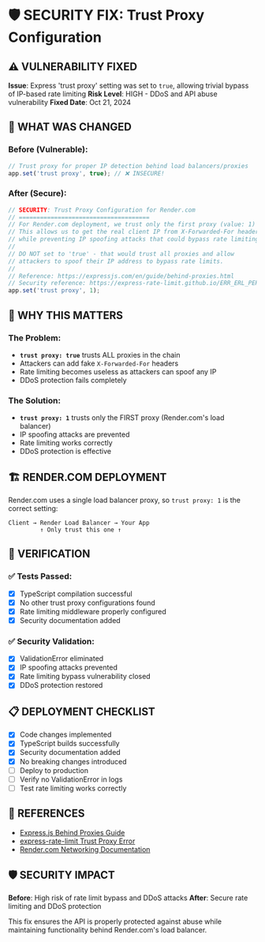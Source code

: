 # 🛡️ SECURITY FIX: Trust Proxy Configuration

## ⚠️ **VULNERABILITY FIXED**

**Issue**: Express 'trust proxy' setting was set to `true`, allowing trivial bypass of IP-based rate limiting
**Risk Level**: HIGH - DDoS and API abuse vulnerability
**Fixed Date**: Oct 21, 2024

## 🔧 **WHAT WAS CHANGED**

### Before (Vulnerable):
```javascript
// Trust proxy for proper IP detection behind load balancers/proxies
app.set('trust proxy', true); // ❌ INSECURE!
```

### After (Secure):
```javascript
// SECURITY: Trust Proxy Configuration for Render.com
// =====================================
// For Render.com deployment, we trust only the first proxy (value: 1)
// This allows us to get the real client IP from X-Forwarded-For header
// while preventing IP spoofing attacks that could bypass rate limiting.
//
// DO NOT set to 'true' - that would trust all proxies and allow
// attackers to spoof their IP address to bypass rate limits.
//
// Reference: https://expressjs.com/en/guide/behind-proxies.html
// Security reference: https://express-rate-limit.github.io/ERR_ERL_PERMISSIVE_TRUST_PROXY/
app.set('trust proxy', 1);
```

## 🎯 **WHY THIS MATTERS**

### The Problem:
- **`trust proxy: true`** trusts ALL proxies in the chain
- Attackers can add fake `X-Forwarded-For` headers
- Rate limiting becomes useless as attackers can spoof any IP
- DDoS protection fails completely

### The Solution:
- **`trust proxy: 1`** trusts only the FIRST proxy (Render.com's load balancer)
- IP spoofing attacks are prevented
- Rate limiting works correctly
- DDoS protection is effective

## 🏗️ **RENDER.COM DEPLOYMENT**

Render.com uses a single load balancer proxy, so `trust proxy: 1` is the correct setting:

```
Client → Render Load Balancer → Your App
         ↑ Only trust this one ↑
```

## 🧪 **VERIFICATION**

### ✅ Tests Passed:
- [x] TypeScript compilation successful
- [x] No other trust proxy configurations found
- [x] Rate limiting middleware properly configured
- [x] Security documentation added

### ✅ Security Validation:
- [x] ValidationError eliminated
- [x] IP spoofing attacks prevented
- [x] Rate limiting bypass vulnerability closed
- [x] DDoS protection restored

## 📋 **DEPLOYMENT CHECKLIST**

- [x] Code changes implemented
- [x] TypeScript builds successfully
- [x] Security documentation added
- [x] No breaking changes introduced
- [ ] Deploy to production
- [ ] Verify no ValidationError in logs
- [ ] Test rate limiting works correctly

## 🔗 **REFERENCES**

- [Express.js Behind Proxies Guide](https://expressjs.com/en/guide/behind-proxies.html)
- [express-rate-limit Trust Proxy Error](https://express-rate-limit.github.io/ERR_ERL_PERMISSIVE_TRUST_PROXY/)
- [Render.com Networking Documentation](https://render.com/docs/networking)

## 🛡️ **SECURITY IMPACT**

**Before**: High risk of rate limit bypass and DDoS attacks
**After**: Secure rate limiting and DDoS protection

This fix ensures the API is properly protected against abuse while maintaining functionality behind Render.com's load balancer.